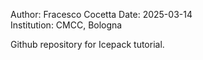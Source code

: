 Author: Fracesco Cocetta
Date: 2025-03-14  
Institution: CMCC, Bologna  

Github repository for Icepack tutorial.  
